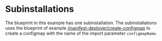 # Subinstallations

The blueprint in this example has one subinstallation. The subinstallations uses the blueprint of example 
[/manifest-deployer/create-configmap](../../manifest-deployer/create-configmap)
to create a configmap with the name of the import parameter `configmapName`.
